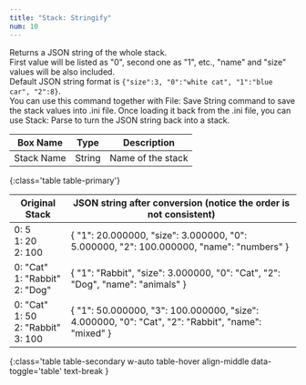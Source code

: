 ```yaml
---
title: "Stack: Stringify"
num: 10
---
```


Returns a JSON string of the whole stack.\
First value will be listed as "0", second one as "1", etc., "name"  and "size" values will be also included.\
Default JSON string format is `{"size":3, "0":"white cat", "1":"blue car", "2":8}`.\
You can use this command together with File: Save String command to save the stack values into .ini file. Once loading it back from the .ini file, you can use Stack: Parse to turn the JSON string back into a stack. 

| Box Name | Type | Description | 
|-------|--------|--------
|Stack Name	|String	| Name of the stack
{:class='table table-primary'}

| Original Stack | JSON string after conversion (notice the order is not consistent)|  
|-------|--------
|0: 5 <br/> 1: 20 <br/>2: 100| { "1": 20.000000, "size": 3.000000, "0": 5.000000, "2": 100.000000, "name": "numbers" }
|0: "Cat" <br/> 1: "Rabbit" <br/>2: "Dog"| { "1": "Rabbit", "size": 3.000000, "0": "Cat", "2": "Dog", "name": "animals" }|
|0: "Cat" <br/> 1: 50<br/>2: "Rabbit" <br/>3: 100| { "1": 50.000000, "3": 100.000000, "size": 4.000000, "0": "Cat", "2": "Rabbit", "name": "mixed" }|
{:class='table table-secondary w-auto table-hover align-middle data-toggle='table' text-break }








